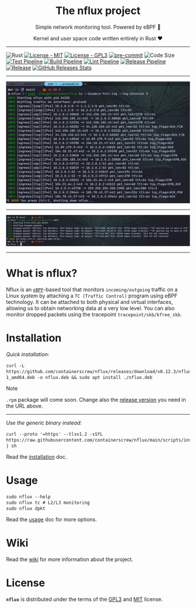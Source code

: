 <p align="center">
    <h1 align="center">The nflux project</h1>
    <p align="center">Simple network monitoring tool. Powered by eBPF 🐝</p>
    <p align="center">Kernel and user space code written entirely in Rust ❤</p>
</p>

---

![Rust](https://img.shields.io/badge/rust-%23000000.svg?style=for-the-badge&logo=rust&logoColor=white)
[![License - MIT](https://img.shields.io/github/license/containerscrew/nflux)](/LICENSE-MIT)
[![License - GPL3](https://img.shields.io/github/license/containerscrew/nflux)](/LICENSE-GPL3)
[![pre-commit](https://img.shields.io/badge/pre--commit-enabled-brightgreen?logo=pre-commit&logoColor=white)](https://github.com/pre-commit/pre-commit)
![Code Size](https://img.shields.io/github/languages/code-size/containerscrew/nflux)
[![Test Pipeline](https://github.com/containerscrew/nflux/actions/workflows/test.yml/badge.svg)](https://github.com/containerscrew/nflux/actions/workflows/test.yml)
[![Build Pipeline](https://github.com/containerscrew/nflux/actions/workflows/build.yml/badge.svg)](https://github.com/containerscrew/nflux/actions/workflows/build.yml)
[![Lint Pipeline](https://github.com/containerscrew/nflux/actions/workflows/lint.yml/badge.svg)](https://github.com/containerscrew/nflux/actions/workflows/lint.yml)
[![Release Pipeline](https://github.com/containerscrew/nflux/actions/workflows/release.yml/badge.svg?event=push)](https://github.com/containerscrew/nflux/actions/workflows/release.yml)
[![Release](https://img.shields.io/github/release/containerscrew/nflux)](https://github.com/containerscrew/nflux/releases/latest)
[![GitHub Releases Stats](https://img.shields.io/github/downloads/containerscrew/nflux/total.svg?logo=github)](https://somsubhra.github.io/github-release-stats/?username=containerscrew&repository=nflux)

---

<p align="center">
    <img src="./examples/example.png" alt="example"/>
</p>

---

<p align="center">
    <img src="./examples/example2.png" alt="example2"/>
</p>

---

# What is nflux?

Nflux is an [`eBPF`](./docs/what_is_ebpf.md)-based tool that monitors `incoming/outgoing` traffic on a Linux system by
attaching a `TC (Traffic Control)` program using eBPF technology. It can be attached to both physical and virtual
interfaces, allowing us to obtain networking data at a very low level. You can also monitor dropped packets using the
tracepoint
`tracepoint/skb/kfree_skb`.

# Installation

_Quick installation:_

```shell
curl -L https://github.com/containerscrew/nflux/releases/download/v0.12.3/nflux_0.12.3-1_amd64.deb -o nflux.deb && sudo apt install ./nflux.deb
```

> [!NOTE]
> `.rpm` package will come soon.
> Change also the [release version](https://github.com/containerscrew/nflux/releases) you need in the URL above.

---

_Use the generic binary instead:_

```shell
curl --proto '=https' --tlsv1.2 -sSfL https://raw.githubusercontent.com/containerscrew/nflux/main/scripts/install.sh | sh
```

Read the [installation](https://github.com/containerscrew/nflux/wiki/Installation) doc.

# Usage

```shell
sudo nflux --help
sudo nflux tc # L2/L3 monitoring
sudo nflux dpkt
```

Read the [usage](https://github.com/containerscrew/nflux/wiki/Usage) doc for more options.

# Wiki

Read the [wiki](https://github.com/containerscrew/nflux/wiki) for more information about the project.

# License

**`nflux`** is distributed under the terms of the [GPL3](./LICENSE-GPL3) and [MIT](./LICENSE-MIT) license.
